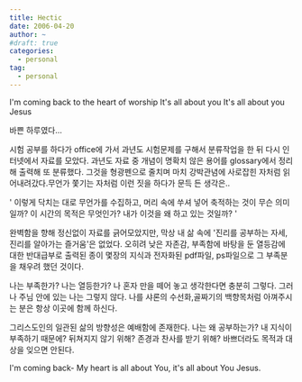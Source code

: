 ```yaml
---
title: Hectic
date: 2006-04-20
author: ~
#draft: true
categories:
  - personal
tag:
  - personal
---
```




I'm coming back to the heart of worship
It's all about you
It's all about you Jesus

바쁜 하루였다...

시험 공부를 하다가 office에 가서 과년도 시험문제를 구해서 분류작업을 한 뒤 다시 인터넷에서 자료를 모았다. 과년도 자료 중 개념이 명확치 않은 용어를 glossary에서 정리해 출력해 또 분류했다. 그것을 형광펜으로 줄치며 마치 강박관념에 사로잡힌 자처럼 읽어내려갔다.무언가 쫓기는 자처럼 이런 짓을 하다가 문득 든 생각은..

' 이렇게 닥치는 대로 무언가를 수집하고, 머리 속에 쑤셔 넣어 축적하는 것이 무슨 의미일까? 이 시간의 목적은 무엇인가? 내가 이것을 왜 하고 있는 것일까? '

완벽함을 향해 정신없이 자료를 긁어모았지만, 막상 내 삶 속에 '진리를 공부하는 자세, 진리를 알아가는 즐거움'은 없었다. 
오히려 낮은 자존감, 부족함에 바탕을 둔 열등감에 대한 반대급부로 출력된 종이 몇장의 지식과 전자화된 pdf파일, ps파일으로 그 부족분을 채우려 했던 것이다.

나는 부족한가? 나는 열등한가?
나 혼자 만을 떼어 놓고 생각한다면 충분히 그렇다. 그러나 주님 안에 있는 나는 그렇지 않다. 나를 샤론의 수선화,골짜기의 백향목처럼 아껴주시는 분은 항상 이곳에 함께 하신다.

그리스도인의 일관된 삶의 방향성은 예배함에 존재한다. 나는 왜 공부하는가?
내 지식이 부족하기 때문에?
뒤쳐지지 않기 위해?
존경과 찬사를 받기 위해?
바쁘더라도 목적과 대상을 잊으면 안된다.

I'm coming back-
My heart is all about You, it's all about You Jesus.


 






